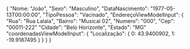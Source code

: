 {
  "Nome: "João",
  "Sexo": "Masculino",
  "DataNascimento": "1977-05-13T00:00:00",
  "TipoPessoa": "Vacinado",
  "EndereçoViewModelInput": {
    "Rua": "Rua Lalala",
    "Bairro": "Musical 02",
    "Numero": "000",
    "Cep": "00011-222"
    "Cidade": "Belo Horizonte",
    "Estado": "MG"
    "coordenadasViewModelInput": {
        "Localização": {
            0: 43.9400902,
            1: -19.9187495
        }
    }
  }
}